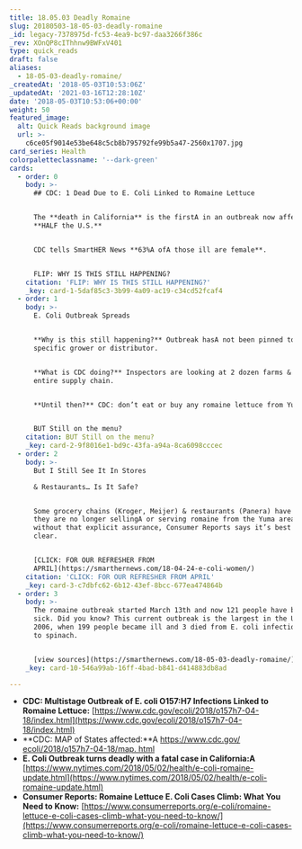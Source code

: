 ```yaml
---
title: 18.05.03 Deadly Romaine
slug: 20180503-18-05-03-deadly-romaine
_id: legacy-7378975d-fc53-4ea9-bc97-daa3266f386c
_rev: XOnQP8cIThhnw9BWFxV401
type: quick_reads
draft: false
aliases:
  - 18-05-03-deadly-romaine/
_createdAt: '2018-05-03T10:53:06Z'
_updatedAt: '2021-03-16T12:28:10Z'
date: '2018-05-03T10:53:06+00:00'
weight: 50
featured_image:
  alt: Quick Reads background image
  url: >-
    c6ce05f9014e53be648c5cb8b795792fe99b5a47-2560x1707.jpg
card_series: Health
colorpaletteclassname: '--dark-green'
cards:
  - order: 0
    body: >-
      ## CDC: 1 Dead Due to E. Coli Linked to Romaine Lettuce


      The **death in California** is the firstA in an outbreak now affecting
      **HALF the U.S.**


      CDC tells SmartHER News **63%A ofA those ill are female**.


      FLIP: WHY IS THIS STILL HAPPENING?
    citation: 'FLIP: WHY IS THIS STILL HAPPENING?'
    _key: card-1-5daf85c3-3b99-4a09-ac19-c34cd52fcaf4
  - order: 1
    body: >-
      E. Coli Outbreak Spreads


      **Why is this still happening?** Outbreak hasA not been pinned to a
      specific grower or distributor.


      **What is CDC doing?** Inspectors are looking at 2 dozen farms & the
      entire supply chain.


      **Until then?** CDC: don’t eat or buy any romaine lettuce from Yuma, AZ.


      BUT Still on the menu?
    citation: BUT Still on the menu?
    _key: card-2-9f8016e1-bd9c-43fa-a94a-8ca6098cccec
  - order: 2
    body: >-
      But I Still See It In Stores  

      & Restaurants… Is It Safe?


      Some grocery chains (Kroger, Meijer) & restaurants (Panera) have announced
      they are no longer sellingA or serving romaine from the Yuma area. But
      without that explicit assurance, Consumer Reports says it’s best to stay
      clear.


      [CLICK: FOR OUR REFRESHER FROM
      APRIL](https://smarthernews.com/18-04-24-e-coli-women/)
    citation: 'CLICK: FOR OUR REFRESHER FROM APRIL'
    _key: card-3-c7dbfc62-6b12-43ef-8bcc-677ea474864b
  - order: 3
    body: >-
      The romaine outbreak started March 13th and now 121 people have become
      sick. Did you know? This current outbreak is the largest in the U.S. since
      2006, when 199 people became ill and 3 died from E. coli infections traced
      to spinach.


      [view sources](https://smarthernews.com/18-05-03-deadly-romaine/)
    _key: card-10-546a99ab-16ff-4bad-b841-d414883db8ad

---
```

* **CDC: Multistage Outbreak of E. coli O157:H7 Infections Linked to Romaine Lettuce:** [https://www.cdc.gov/ecoli/2018/o157h7-04-18/index.html](https://www.cdc.gov/ecoli/2018/o157h7-04-18/index.html)
* **CDC: MAP of States affected:**A [https://www.cdc.gov/ ecoli/2018/o157h7-04-18/map. html](https://www.cdc.gov/)
* **E. Coli Outbreak turns deadly with a fatal case in California:A** [https://www.nytimes.com/2018/05/02/health/e-coli-romaine-update.html](https://www.nytimes.com/2018/05/02/health/e-coli-romaine-update.html)
* **Consumer Reports: Romaine Lettuce E. Coli Cases Climb: What You Need to Know:** [https://www.consumerreports.org/e-coli/romaine-lettuce-e-coli-cases-climb-what-you-need-to-know/](https://www.consumerreports.org/e-coli/romaine-lettuce-e-coli-cases-climb-what-you-need-to-know/)